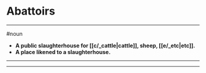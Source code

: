 # Abattoirs
---
#noun
- **A public slaughterhouse for [[c/_cattle|cattle]], sheep, [[e/_etc|etc]].**
- **A place likened to a slaughterhouse.**
---
---
